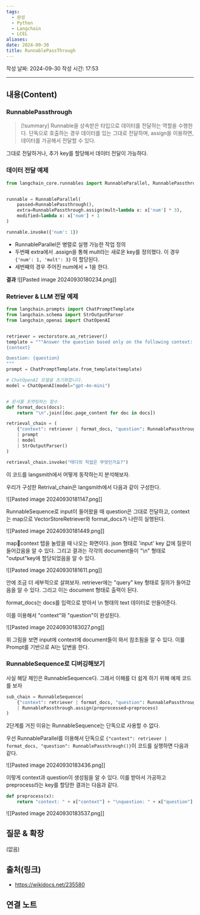 ```yaml
---
tags:
  - 완성
  - Python
  - Langchain
  - LCEL
aliases: 
date: 2024-09-30
title: RunnablePassThrough
---
```

작성 날짜: 2024-09-30
작성 시간: 17:53


----
## 내용(Content)

### RunnablePassthrough

>[!summary]
> Runnable을 상속받은 타입으로 데이터를 전달하는 역할을 수행한다. 단독으로 호출하는 경우 데이터를 있는 그대로 전달하며, assign을 이용하면, 데이터를 가공해서 전달할 수 있다.

그대로 전달하거나, 추가 key를 할당해서 데이터 전달이 가능하다.


### 데이터 전달 예제

```python
from langchain_core.runnables import RunnableParallel, RunnablePassthrough


runnable = RunnableParallel(
    passed=RunnablePassthrough(),
    extra=RunnablePassthrough.assign(mult=lambda x: x['num'] * 3),
    modified=lambda x: x['num'] + 1
)

runnable.invoke({'num': 1})
```

- RunnableParallel은 병렬로 실행 가능한 작업 정의
- 두번째 extra에서 .assign을 통해 mult라는 새로운 key를 정의했다. 이 경우 `{'num': 1, 'mult': 3}` 이 할당된다.
- 세번째의 경우 주어진 num에서 + 1을 한다.

**결과**
![[Pasted image 20240930180234.png]]

### Retriever & LLM 전달 예제

```python
from langchain.prompts import ChatPromptTemplate
from langchain.schema import StrOutputParser
from langchain_openai import ChatOpenAI


retriever = vectorstore.as_retriever()
template = """Answer the question based only on the following context:
{context}

Question: {question}
"""
prompt = ChatPromptTemplate.from_template(template)

# ChatOpenAI 모델을 초기화합니다.
model = ChatOpenAI(model="gpt-4o-mini")


# 문서를 포맷팅하는 함수
def format_docs(docs):
    return "\n".join([doc.page_content for doc in docs])

retrieval_chain = (
    {"context": retriever | format_docs, "question": RunnablePassthrough()}
    | prompt
    | model
    | StrOutputParser()
)

retrieval_chain.invoke("테디의 직업은 무엇인가요?")

```

이 코드를 langsmith에서 어떻게 동작하는지 분석해보자.

우리가 구성한 Retrival_chain은 langsmith에서 다음과 같이 구성한다.

![[Pasted image 20240930181147.png]]


RunnableSequence로 input이 들어왔을 때 question은 그대로 전달하고, context는 map으로 VectorStoreRetriever와 format_docs가 나란히 실행된다.

![[Pasted image 20240930181449.png]]

map:key:context 탭을 눌렀을 때 나오는 화면이다. json 형태로 'input' key 값에 질문이 들어갔음을 알 수 있다. 그리고 결과는 각각의 document들이 "\n" 형태로 "output"key에 할당되었음을 알 수 있다.

![[Pasted image 20240930181611.png]]

안에 조금 더 세부적으로 살펴보자.
retriever에는 "query" key 형태로 질의가 들어갔음을 알 수 있다. 그리고 이는 document 형태로 출력이 된다. 

	
format_docs는 docs를 입력으로 받아서 \n 형태의 text 데이터로 만들어준다.

이를 이용해서 "context"와 "question"이 완성된다.

![[Pasted image 20240930183027.png]]

위 그림을 보면 input에 context에 document들이 와서 참조됨을 알 수 있다. 이를 Prompt를 기반으로 AI는 답변을 한다.

### RunnableSequence로 디버깅해보기

사실 해당 체인은 RunnableSequence다. 그래서 이해를 더 쉽게 하기 위해 예제 코드를 보자

```python
sub_chain = RunnableSequence(
    {"context": retriever | format_docs, "question": RunnablePassthrough()}
    | RunnablePassthrough.assign(preprocessed=preprocess)
)
```

2단계를 거친 이유는 RunnableSequence는 단독으로 사용할 수 없다.

우선 RunnableParallel를 이용해서 단독으로 `{"context": retriever | format_docs, "question": RunnablePassthrough()}`이 코드를 실행하면 다음과 같다.

![[Pasted image 20240930183436.png]]

이렇게 context과 question이 생성됨을 알 수 있다.
이를 받아서 가공하고 preprocess라는 key를 할당한 결과는 다음과 같다.

```python
def preprocess(x):
    return "context: " + x["context"] + "\nquestion: " + x["question"]
```

![[Pasted image 20240930183537.png]]


## 질문 & 확장

(없음)

## 출처(링크)

- https://wikidocs.net/235580

## 연결 노트










